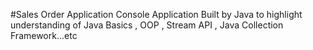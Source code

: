 #Sales Order Application
Console Application Built by Java to highlight understanding of Java Basics , OOP , Stream API , Java Collection Framework...etc
